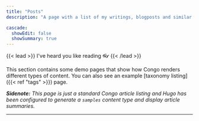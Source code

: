 ```yaml
---
title: "Posts"
description: "A page with a list of my writings, blogposts and similar."

cascade:
  showEdit: false
  showSummary: true
---
```


{{< lead >}}
I've heard you like reading 👓
{{< /lead >}}

This section contains some demo pages that show how Congo renders different types of content. You can also see an example [taxonomy listing]({{< ref "tags" >}}) page.

_**Sidenote:** This page is just a standard Congo article listing and Hugo has been configured to generate a `samples` content type and display article summaries._

---
